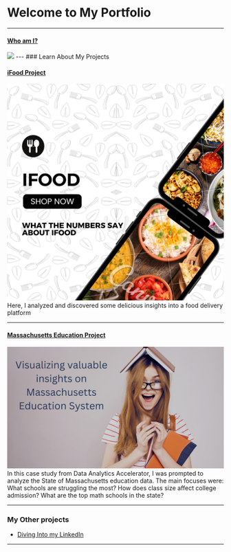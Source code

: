 # Welcome to My Portfolio

---

#### [Who am I?](/bank)
<img src="[images/iFood_Excel.png](https://drive.google.com/file/d/1x2eDUktvN4ezujgdO4TCEkG3tCCwocJS/view?usp=sharing)?raw=true"/>
---
### Learn About My Projects

#### [iFood Project](https://www.linkedin.com/pulse/inside-scoop-ifood-data-harinadh-jakka%3FtrackingId=4fbgOUCuTU6ABrnrx3U2PQ%253D%253D/?trackingId=4fbgOUCuTU6ABrnrx3U2PQ%3D%3D)
<img src="images/iFood_Excel.png?raw=true"/>
Here, I analyzed and discovered some delicious insights into a food delivery platform


---
#### [Massachusetts Education Project](https://www.linkedin.com/pulse/massachusetts-education-system-visual-journey-using-tableau-jakka%3FtrackingId=i%252BcaCTsOSaKyh8hPvfORGw%253D%253D/?trackingId=i%2BcaCTsOSaKyh8hPvfORGw%3D%3D)
<img src="images/Massachusetts Education Project .png?raw=true"/>
In this case study from Data Analytics Accelerator, I was prompted to analyze the State of Massachusetts education data. The main focuses were:
What schools are struggling the most?
How does class size affect college admission?
What are the top math schools in the state? 

---

### My Other projects

- [Diving Into my LinkedIn](https://public.tableau.com/app/profile/harinadh.jakka/viz/DivingintomyLinkedIn/Dashboard1)

---




